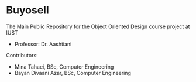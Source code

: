 # Buyosell
The Main Public Repository for the Object Oriented Design course project at IUST

* Professor: Dr. Aashtiani

Contributors:
* Mina Tahaei, BSc, Computer Engineering
* Bayan Divaani Azar, BSc, Computer Engineering
